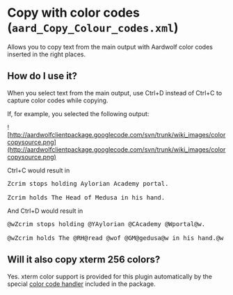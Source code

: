 # Copy with color codes (`aard_Copy_Colour_codes.xml`) #

Allows you to copy text from the main output with Aardwolf color codes inserted in the right places.



## How do I use it? ##

When you select text from the main output, use Ctrl+D instead of Ctrl+C to capture color codes while copying.

If, for example, you selected the following output:

![http://aardwolfclientpackage.googlecode.com/svn/trunk/wiki_images/colorcopysource.png](http://aardwolfclientpackage.googlecode.com/svn/trunk/wiki_images/colorcopysource.png)

Ctrl+C would result in

<pre>
Zcrim stops holding Aylorian Academy portal.<br>
Zcrim holds The Head of Medusa in his hand.</pre>

And Ctrl+D would result in

<pre>
@wZcrim stops holding @YAylorian @CAcademy @Wportal@w.<br>
@wZcrim holds The @RH@read @wof @GM@gedusa@w in his hand.@w</pre>

## Will it also copy xterm 256 colors? ##

Yes. xterm color support is provided for this plugin automatically by the special [color code handler](https://code.google.com/p/aardwolfclientpackage/wiki/AardwolfColors) included in the package.